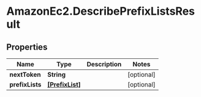# AmazonEc2.DescribePrefixListsResult

## Properties

Name | Type | Description | Notes
------------ | ------------- | ------------- | -------------
**nextToken** | **String** |  | [optional] 
**prefixLists** | [**[PrefixList]**](PrefixList.md) |  | [optional] 


